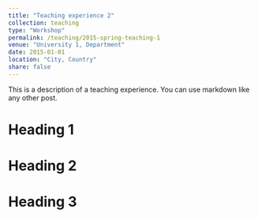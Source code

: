 ```yaml
---
title: "Teaching experience 2"
collection: teaching
type: "Workshop"
permalink: /teaching/2015-spring-teaching-1
venue: "University 1, Department"
date: 2015-01-01
location: "City, Country"
share: false
---
```


This is a description of a teaching experience. You can use markdown like any other post.

Heading 1
======

Heading 2
======

Heading 3
======
